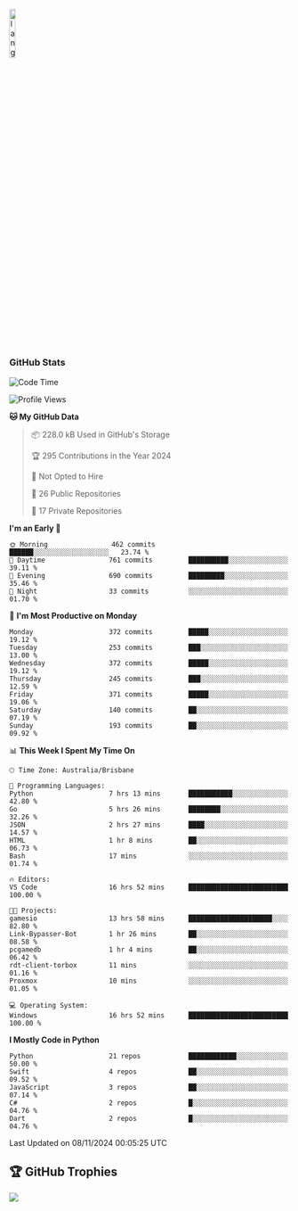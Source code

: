 <p align="left"><img width=15%" src="https://github.com/alansmathew/alansmathew/raw/master/lang.gif" alt="lang image here" /></p>

# <h3 align="left">GitHub Stats</h3>

<!--START_SECTION:waka-->
![Code Time](http://img.shields.io/badge/Code%20Time-506%20hrs%2027%20mins-blue)

![Profile Views](http://img.shields.io/badge/Profile%20Views-4-blue)

**🐱 My GitHub Data** 

> 📦 228.0 kB Used in GitHub's Storage 
 > 
> 🏆 295 Contributions in the Year 2024
 > 
> 🚫 Not Opted to Hire
 > 
> 📜 26 Public Repositories 
 > 
> 🔑 17 Private Repositories 
 > 
**I'm an Early 🐤** 

```text
🌞 Morning                462 commits         ██████░░░░░░░░░░░░░░░░░░░   23.74 % 
🌆 Daytime                761 commits         ██████████░░░░░░░░░░░░░░░   39.11 % 
🌃 Evening                690 commits         █████████░░░░░░░░░░░░░░░░   35.46 % 
🌙 Night                  33 commits          ░░░░░░░░░░░░░░░░░░░░░░░░░   01.70 % 
```
📅 **I'm Most Productive on Monday** 

```text
Monday                   372 commits         █████░░░░░░░░░░░░░░░░░░░░   19.12 % 
Tuesday                  253 commits         ███░░░░░░░░░░░░░░░░░░░░░░   13.00 % 
Wednesday                372 commits         █████░░░░░░░░░░░░░░░░░░░░   19.12 % 
Thursday                 245 commits         ███░░░░░░░░░░░░░░░░░░░░░░   12.59 % 
Friday                   371 commits         █████░░░░░░░░░░░░░░░░░░░░   19.06 % 
Saturday                 140 commits         ██░░░░░░░░░░░░░░░░░░░░░░░   07.19 % 
Sunday                   193 commits         ██░░░░░░░░░░░░░░░░░░░░░░░   09.92 % 
```


📊 **This Week I Spent My Time On** 

```text
🕑︎ Time Zone: Australia/Brisbane

💬 Programming Languages: 
Python                   7 hrs 13 mins       ███████████░░░░░░░░░░░░░░   42.80 % 
Go                       5 hrs 26 mins       ████████░░░░░░░░░░░░░░░░░   32.26 % 
JSON                     2 hrs 27 mins       ████░░░░░░░░░░░░░░░░░░░░░   14.57 % 
HTML                     1 hr 8 mins         ██░░░░░░░░░░░░░░░░░░░░░░░   06.73 % 
Bash                     17 mins             ░░░░░░░░░░░░░░░░░░░░░░░░░   01.74 % 

🔥 Editors: 
VS Code                  16 hrs 52 mins      █████████████████████████   100.00 % 

🐱‍💻 Projects: 
gamesio                  13 hrs 58 mins      █████████████████████░░░░   82.80 % 
Link-Bypasser-Bot        1 hr 26 mins        ██░░░░░░░░░░░░░░░░░░░░░░░   08.58 % 
pcgamedb                 1 hr 4 mins         ██░░░░░░░░░░░░░░░░░░░░░░░   06.42 % 
rdt-client-torbox        11 mins             ░░░░░░░░░░░░░░░░░░░░░░░░░   01.16 % 
Proxmox                  10 mins             ░░░░░░░░░░░░░░░░░░░░░░░░░   01.05 % 

💻 Operating System: 
Windows                  16 hrs 52 mins      █████████████████████████   100.00 % 
```

**I Mostly Code in Python** 

```text
Python                   21 repos            ████████████░░░░░░░░░░░░░   50.00 % 
Swift                    4 repos             ██░░░░░░░░░░░░░░░░░░░░░░░   09.52 % 
JavaScript               3 repos             ██░░░░░░░░░░░░░░░░░░░░░░░   07.14 % 
C#                       2 repos             █░░░░░░░░░░░░░░░░░░░░░░░░   04.76 % 
Dart                     2 repos             █░░░░░░░░░░░░░░░░░░░░░░░░   04.76 % 
```




 Last Updated on 08/11/2024 00:05:25 UTC
<!--END_SECTION:waka-->

## 🏆 GitHub Trophies

![](https://github-profile-trophy.vercel.app/?username=samh06&theme=discord&no-frame=true&no-bg=false&margin-w=4)
